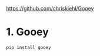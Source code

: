
https://github.com/chriskiehl/Gooey





# 1. Gooey




```
pip install gooey
```























